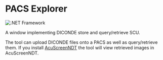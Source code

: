 # PACS Explorer

![.NET Framework](https://github.com/iberisoft/PacsExplorer/workflows/.NET%20Framework/badge.svg)

A window implementing DICONDE store and query/retrieve SCU.

The tool can upload DICONDE files onto a PACS as well as query/retrieve them. If you install [AcuScreenNDT](http://www.iberisoft.com/)
the tool will view retrieved images in AcuScreenNDT.
